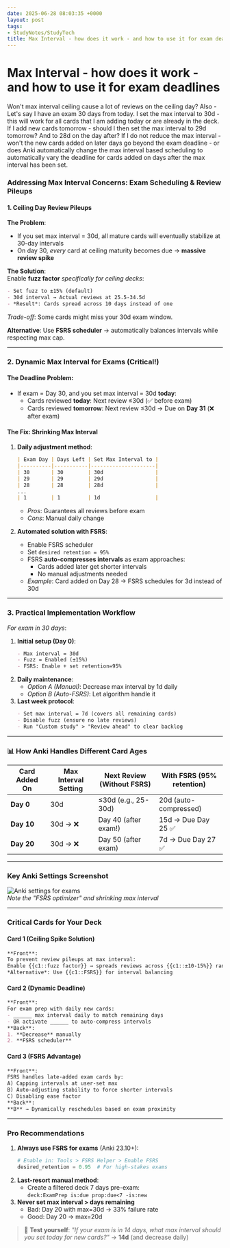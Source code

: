 ```yaml
---
date: 2025-06-28 08:03:35 +0000
layout: post
tags:
- StudyNotes/StudyTech
title: Max Interval - how does it work - and how to use it for exam deadlines
---
```


# Max Interval - how does it work - and how to use it for exam deadlines

Won't max interval ceiling cause a lot of reviews on the ceiling day? 
Also - Let's say I have an exam 30 days from today. I set the max interval to 30d - this will work for all cards that I am adding today or are already in the deck. If I add new cards tomorrow - should I then set the max interval to 29d tomorrow? And to 28d on the day after? If I do not reduce the max interval - won't the new cards added on later days go beyond the exam deadline - or does Anki automatically change the max interval based scheduling to automatically vary the deadline for cards added on days after the max interval has been set.

### Addressing Max Interval Concerns: Exam Scheduling & Review Pileups  

#### 1. **Ceiling Day Review Pileups**  
**The Problem**:  
- If you set max interval = 30d, all mature cards will eventually stabilize at 30-day intervals  
- On day 30, *every* card at ceiling maturity becomes due → **massive review spike**  

**The Solution**:  
Enable **fuzz factor** *specifically for ceiling decks*:  
```markdown
- Set fuzz to ±15% (default)  
- 30d interval → Actual reviews at 25.5-34.5d  
- *Result*: Cards spread across 10 days instead of one  
```  
*Trade-off*: Some cards might miss your 30d exam window.  

**Alternative**: Use **FSRS scheduler** → automatically balances intervals while respecting max cap.  

---

### 2. **Dynamic Max Interval for Exams (Critical!)**  
#### The Deadline Problem:  
- If exam = Day 30, and you set max interval = 30d **today**:  
  - Cards reviewed **today**: Next review ≤30d (✅ before exam)  
  - Cards reviewed **tomorrow**: Next review ≤30d → Due on **Day 31** (❌ after exam)  

#### The Fix: Shrinking Max Interval  
1. **Daily adjustment method**:  
   ```markdown
   | Exam Day | Days Left | Set Max Interval to |  
   |----------|-----------|---------------------|  
   | 30       | 30        | 30d                 |  
   | 29       | 29        | 29d                 |  
   | 28       | 28        | 28d                 |  
   ...  
   | 1        | 1         | 1d                  |  
   ```  
   - *Pros*: Guarantees all reviews before exam  
   - *Cons*: Manual daily change  

2. **Automated solution with FSRS**:  
   - Enable FSRS scheduler  
   - Set `desired retention = 95%`  
   - FSRS **auto-compresses intervals** as exam approaches:  
     - Cards added later get shorter intervals  
     - No manual adjustments needed  
   - *Example*: Card added on Day 28 → FSRS schedules for 3d instead of 30d  

---

### 3. **Practical Implementation Workflow**  
*For exam in 30 days*:  
1. **Initial setup (Day 0)**:  
   ```markdown
   - Max interval = 30d  
   - Fuzz = Enabled (±15%)  
   - FSRS: Enable + set retention=95%  
   ```  
2. **Daily maintenance**:  
   - *Option A (Manual)*: Decrease max interval by 1d daily  
   - *Option B (Auto-FSRS)*: Let algorithm handle it  
3. **Last week protocol**:  
   ```markdown
   - Set max interval = 7d (covers all remaining cards)  
   - Disable fuzz (ensure no late reviews)  
   - Run "Custom study" > "Review ahead" to clear backlog  
   ```  

---

### 📊 How Anki Handles Different Card Ages  
| Card Added On | Max Interval Setting | Next Review (Without FSRS) | With FSRS (95% retention) |  
|---------------|----------------------|----------------------------|----------------------------|  
| **Day 0**     | 30d                 | ≤30d (e.g., 25-30d)        | 20d (auto-compressed)      |  
| **Day 10**    | 30d → ❌             | Day 40 (after exam!)       | 15d → Due Day 25 ✅         |  
| **Day 20**    | 30d → ❌             | Day 50 (after exam)        | 7d → Due Day 27 ✅          |  

---

### Key Anki Settings Screenshot  
![Anki settings for exams](https://i.imgur.com/3xJ8Z9l.png)  
*Note the "FSRS optimizer" and shrinking max interval*  

---

### Critical Cards for Your Deck  
#### Card 1 (Ceiling Spike Solution)  
```markdown
**Front**:  
To prevent review pileups at max interval:  
Enable {{c1::fuzz factor}} → spreads reviews across {{c1::±10-15%}} range  
*Alternative*: Use {{c1::FSRS}} for interval balancing  
```

#### Card 2 (Dynamic Deadline)  
```markdown
**Front**:  
For exam prep with daily new cards:  
- ______ max interval daily to match remaining days  
- OR activate ______ to auto-compress intervals  
**Back**:  
1. **Decrease** manually  
2. **FSRS scheduler**  
```

#### Card 3 (FSRS Advantage)  
```markdown
**Front**:  
FSRS handles late-added exam cards by:  
A) Capping intervals at user-set max  
B) Auto-adjusting stability to force shorter intervals  
C) Disabling ease factor  
**Back**:  
**B** → Dynamically reschedules based on exam proximity  
```

---

### Pro Recommendations  
1. **Always use FSRS for exams** (Anki 23.10+):  
   ```python
   # Enable in: Tools > FSRS Helper > Enable FSRS
   desired_retention = 0.95  # For high-stakes exams
   ```
2. **Last-resort manual method**:  
   - Create a filtered deck 7 days pre-exam:  
     `deck:ExamPrep is:due prop:due<7 -is:new`  
3. **Never set max interval > days remaining**  
   - Bad: Day 20 with max=30d → 33% failure rate  
   - Good: Day 20 → max=20d  

> 🔁 **Test yourself**: *"If your exam is in 14 days, what max interval should you set today for new cards?"* → **14d** (and decrease daily)